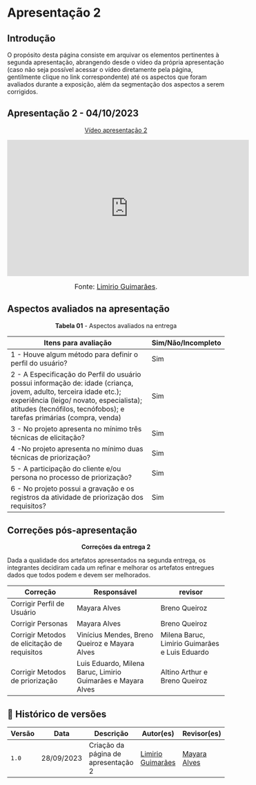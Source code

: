 # Apresentação 2

## Introdução

O propósito desta página consiste em arquivar os elementos pertinentes à segunda apresentação, abrangendo desde o vídeo da própria apresentação (caso não seja possível acessar o vídeo diretamente pela página, gentilmente clique no link correspondente) até os aspectos que foram avaliados durante a exposição, além da segmentação dos aspectos a serem corrigidos.

## Apresentação 2 - 04/10/2023

<p style="text-align: center"><a href="https://youtu.be/fwnilCMhktQ?si=-gzGJJkNhZOEhSKR" target="blanket">Vídeo apresentação 2</a></p>

<p style="text-align: center"><iframe width="560" height="315" src="https://www.youtube.com/embed/fwnilCMhktQ?si=skG-3-fa_WKiKIiS" title="YouTube video player" frameborder="0" allow="accelerometer; autoplay; clipboard-write; encrypted-media; gyroscope; picture-in-picture; web-share" allowfullscreen></iframe></p>

<font size="3"><p style="text-align: center">Fonte: [Limirio Guimarães](https://github.com/LimirioGuimaraes).</p></font>

## Aspectos avaliados na apresentação
<p align="center"><b>Tabela 01</b> - Aspectos avaliados na entrega </p>

 Itens para avaliação                                                                           | Sim/Não/Incompleto     |
----------------------------------------------------------------------------------------------- | ---------------------- |
1 - Houve algum método para definir o perfil do usuário?                                        | Sim                    |
2 - A Especificação do Perfil do usuário possui informação de:   idade (criança, jovem, adulto, terceira idade etc.);   experiência (leigo/ novato, especialista);   atitudes (tecnófilos, tecnófobos); e   tarefas primárias (compra, venda)                                                                                          | Sim            |
3 - No projeto apresenta no mínimo três técnicas de elicitação?                                 | Sim                    |
4 -No projeto apresenta no mínimo duas técnicas de priorização?                                 | Sim                    |
5 - A participação do cliente e/ou persona no processo de priorização?                          | Sim
6 - No projeto possui a  gravação e os registros da atividade de priorização dos requisitos?    | Sim                    |


## Correções pós-apresentação
<p align="center"><b>Correções da entrega 2</b></p>
Dada a qualidade dos artefatos apresentados na segunda entrega, os integrantes decidiram cada um refinar e melhorar os artefatos entregues dados que todos podem e devem ser melhorados. 

Correção                        |           Responsável         |      revisor         |
--------------------------------| ----------------------------- | -------------------- |
Corrigir Perfil de Usuário      | Mayara Alves                  | Breno Queiroz         |
Corrigir Personas               | Mayara Alves                  | Breno Queiroz       |
Corrigir Metodos de elicitação de requisitos                    | Vinícius Mendes, Breno Queiroz e Mayara Alves               | Milena Baruc, Limirio Guimarães e Luis Eduardo       |
Corrigir Metodos de priorização             | Luis Eduardo, Milena Baruc, Limirio Guimarães e Mayara Alves | Altino Arthur e Breno Queiroz        |


## 📑 Histórico de versões 

|   Versão  |    Data   | Descrição | Autor(es) | Revisor(es)|
| --------- | --------- | --------- | --------- | ---------- |
|   `1.0`   | 28/09/2023| Criação da página de apresentação 2 | [Limirio Guimarães](https://github.com/LimirioGuimaraes) | [Mayara Alves](https://github.com/Mayara-tech)|


